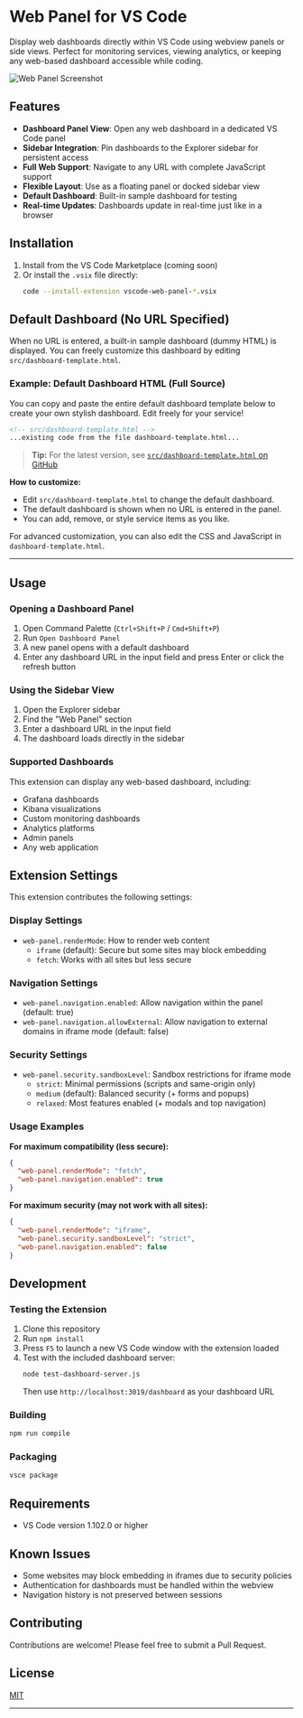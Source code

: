 # Web Panel for VS Code

Display web dashboards directly within VS Code using webview panels or side views. Perfect for monitoring services, viewing analytics, or keeping any web-based dashboard accessible while coding.

![Web Panel Screenshot](images/ss01.png)

## Features

- **Dashboard Panel View**: Open any web dashboard in a dedicated VS Code panel
- **Sidebar Integration**: Pin dashboards to the Explorer sidebar for persistent access
- **Full Web Support**: Navigate to any URL with complete JavaScript support
- **Flexible Layout**: Use as a floating panel or docked sidebar view
- **Default Dashboard**: Built-in sample dashboard for testing
- **Real-time Updates**: Dashboards update in real-time just like in a browser

## Installation

1. Install from the VS Code Marketplace (coming soon)
2. Or install the `.vsix` file directly:
   ```bash
   code --install-extension vscode-web-panel-*.vsix
   ```

## Default Dashboard (No URL Specified)

When no URL is entered, a built-in sample dashboard (dummy HTML) is displayed. You can freely customize this dashboard by editing `src/dashboard-template.html`.


### Example: Default Dashboard HTML (Full Source)

You can copy and paste the entire default dashboard template below to create your own stylish dashboard. Edit freely for your service!

```html
<!-- src/dashboard-template.html -->
...existing code from the file dashboard-template.html...
```

> **Tip:** For the latest version, see [`src/dashboard-template.html` on GitHub](https://github.com/dkurokawa/vscode-web-panel/blob/main/src/dashboard-template.html)

**How to customize:**
- Edit `src/dashboard-template.html` to change the default dashboard.
- The default dashboard is shown when no URL is entered in the panel.
- You can add, remove, or style service items as you like.

For advanced customization, you can also edit the CSS and JavaScript in `dashboard-template.html`.

---

## Usage

### Opening a Dashboard Panel

1. Open Command Palette (`Ctrl+Shift+P` / `Cmd+Shift+P`)
2. Run `Open Dashboard Panel`
3. A new panel opens with a default dashboard
4. Enter any dashboard URL in the input field and press Enter or click the refresh button

### Using the Sidebar View

1. Open the Explorer sidebar
2. Find the "Web Panel" section
3. Enter a dashboard URL in the input field
4. The dashboard loads directly in the sidebar

### Supported Dashboards

This extension can display any web-based dashboard, including:
- Grafana dashboards
- Kibana visualizations
- Custom monitoring dashboards
- Analytics platforms
- Admin panels
- Any web application

## Extension Settings

This extension contributes the following settings:

### Display Settings
* `web-panel.renderMode`: How to render web content
  - `iframe` (default): Secure but some sites may block embedding
  - `fetch`: Works with all sites but less secure

### Navigation Settings
* `web-panel.navigation.enabled`: Allow navigation within the panel (default: true)
* `web-panel.navigation.allowExternal`: Allow navigation to external domains in iframe mode (default: false)

### Security Settings
* `web-panel.security.sandboxLevel`: Sandbox restrictions for iframe mode
  - `strict`: Minimal permissions (scripts and same-origin only)
  - `medium` (default): Balanced security (+ forms and popups)
  - `relaxed`: Most features enabled (+ modals and top navigation)

### Usage Examples

**For maximum compatibility (less secure):**
```json
{
  "web-panel.renderMode": "fetch",
  "web-panel.navigation.enabled": true
}
```

**For maximum security (may not work with all sites):**
```json
{
  "web-panel.renderMode": "iframe",
  "web-panel.security.sandboxLevel": "strict",
  "web-panel.navigation.enabled": false
}
```

## Development

### Testing the Extension

1. Clone this repository
2. Run `npm install`
3. Press `F5` to launch a new VS Code window with the extension loaded
4. Test with the included dashboard server:
   ```bash
   node test-dashboard-server.js
   ```
   Then use `http://localhost:3019/dashboard` as your dashboard URL

### Building

```bash
npm run compile
```

### Packaging

```bash
vsce package
```

## Requirements

- VS Code version 1.102.0 or higher

## Known Issues

- Some websites may block embedding in iframes due to security policies
- Authentication for dashboards must be handled within the webview
- Navigation history is not preserved between sessions

## Contributing

Contributions are welcome! Please feel free to submit a Pull Request.

## License

[MIT](LICENSE)

---